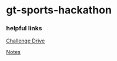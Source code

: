 # gt-sports-hackathon

### helpful links

[Challenge Drive](https://1drv.ms/u/s!Ao0h_zEwMuSubU96Zi6WNNdFOGk?e=5okcLr)


[Notes](https://hackmd.io/@stephprince/S1ZiBgJN8/edit)
